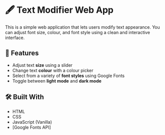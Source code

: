 
# 🖋️ Text Modifier Web App

This is a simple web application that lets users modify text appearance. You can adjust font size, colour, and font style using a clean and interactive interface.

## 🔧 Features

- Adjust text **size** using a slider
- Change text **colour** with a colour picker
- Select from a variety of **font styles** using Google Fonts
- Toggle between **light mode** and **dark mode**

## 🛠️ Built With

- HTML
- CSS
- JavaScript (Vanilla)
- [Google Fonts API]
